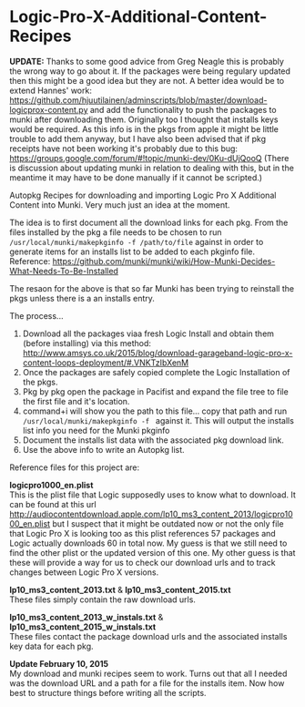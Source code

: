 # Logic-Pro-X-Additional-Content-Recipes

**UPDATE:** Thanks to some good advice from Greg Neagle this is probably the wrong way to go about it. If the packages were being regulary updated then this might be a good idea but they are not. A better idea would be to extend Hannes' work: https://github.com/hjuutilainen/adminscripts/blob/master/download-logicprox-content.py and add the functionality to push the packages to munki after downloading them. Originally too I thought that installs keys would be required. As this info is in the pkgs from apple it might be little trouble to add them anyway, but I have also been advised that if pkg receipts have not been working it's probably due to this bug: https://groups.google.com/forum/#!topic/munki-dev/0Ku-dUjQooQ (There is discussion about updating munki in relation to dealing with this, but in the meantime it may have to be done manually if it cannot be scripted.)

Autopkg Recipes for downloading and importing Logic Pro X Additional Content into Munki. Very much just an idea at the moment.

The idea is to first document all the download links for each pkg. From the files installed by the pkg a file needs to be chosen to run `/usr/local/munki/makepkginfo -f /path/to/file` against in order to generate items for an installs list to be added to each pkginfo file. Reference: https://github.com/munki/munki/wiki/How-Munki-Decides-What-Needs-To-Be-Installed 

The resaon for the above is that so far Munki has been trying to reinstall the pkgs unless there is a an installs entry.

The process...
1. Download all the packages viaa fresh Logic Install and obtain them (before installing) via this method: http://www.amsys.co.uk/2015/blog/download-garageband-logic-pro-x-content-loops-deployment/#.VNKTzIbXenM  
2. Once the packages are safely copied complete the Logic Installation of the pkgs.  
3. Pkg by pkg open the package in Pacifist and expand the file tree to file the first file and it's location.  
4. command+i will show you the path to this file... copy that path and run `/usr/local/munki/makepkginfo -f ` against it. This will output the installs list info you need for the Munki pkginfo  
5. Document the installs list data with the associated pkg download link.  
6. Use the above info to write an Autopkg list.  

Reference files for this project are:

**logicpro1000_en.plist**  
This is the plist file that Logic supposedly uses to know what to download. It can be found at this url http://audiocontentdownload.apple.com/lp10_ms3_content_2013/logicpro1000_en.plist but I suspect that it might be outdated now or not the only file that Logic Pro X is looking too as this plist references 57 packages and Logic actually downloads 60 in total now. My guess is that we still need to find the other plist or the updated version of this one. My other guess is that these will provide a way for us to check our download urls and to track changes between Logic Pro X versions.

**lp10_ms3_content_2013.txt** & **lp10_ms3_content_2015.txt**  
These files simply contain the raw download urls.

**lp10_ms3_content_2013_w_instals.txt** & **lp10_ms3_content_2015_w_instals.txt**  
These files contact the package download urls and the associated installs key data for each pkg.

**Update February 10, 2015**  
My download and munki recipes seem to work. Turns out that all I needed was the download URL and a path for a file for the installs item. Now how best to structure things before writing all the scripts.
